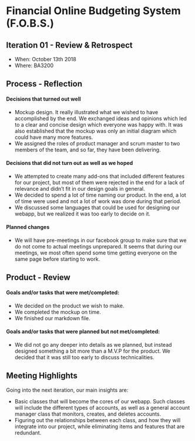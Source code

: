 # Financial Online Budgeting System (F.O.B.S.)

## Iteration 01 - Review & Retrospect

* When: October 13th 2018
* Where: BA3200

## Process - Reflection

#### Decisions that turned out well

* Mockup design. It really illustrated what we wished to have accomplished by the end. We exchanged ideas and opinions which led to a clear and concise design which everyone was happy with. It was also established that the mockup was only an initial diagram which could have many more features.
* We assigned the roles of product manager and scrum master to two members of the team, and so far, they have been delivering.

#### Decisions that did not turn out as well as we hoped

* We attempted to create many add-ons that included different features for our project, but most of them were rejected in the end for a lack of relevance and didn’t fit in our design goals in general.
* We decided to spend a lot of time naming our product. In the end, a lot of time were used and not a lot of work was done during that period.
* We discussed some languages that could be used for designing our webapp, but we realized it was too early to decide on it.

#### Planned changes

* We will have pre-meetings in our facebook group to make sure that we do not come to actual meetings unprepared. It seems that during our meetings, we most often spend some time getting everyone on the same page before starting to work.

## Product - Review

#### Goals and/or tasks that were met/completed:

* We decided on the product we wish to make.
* We completed the mockup on time.
* We finished our markdown file.

#### Goals and/or tasks that were planned but not met/completed:

* We did not go any deeper into details as we planned, but instead designed something a bit more than a M.V.P for the product. We decided that it was still too early to discuss technicalities.

## Meeting Highlights

Going into the next iteration, our main insights are:

* Basic classes that will become the cores of our webapp. Such classes will include the different types of accounts, as well as a general account manager class that monitors, creates, and deletes accounts.
* Figuring out the relationships between each class, and how they will integrate into our project, while eliminating items and features that are redundant.
